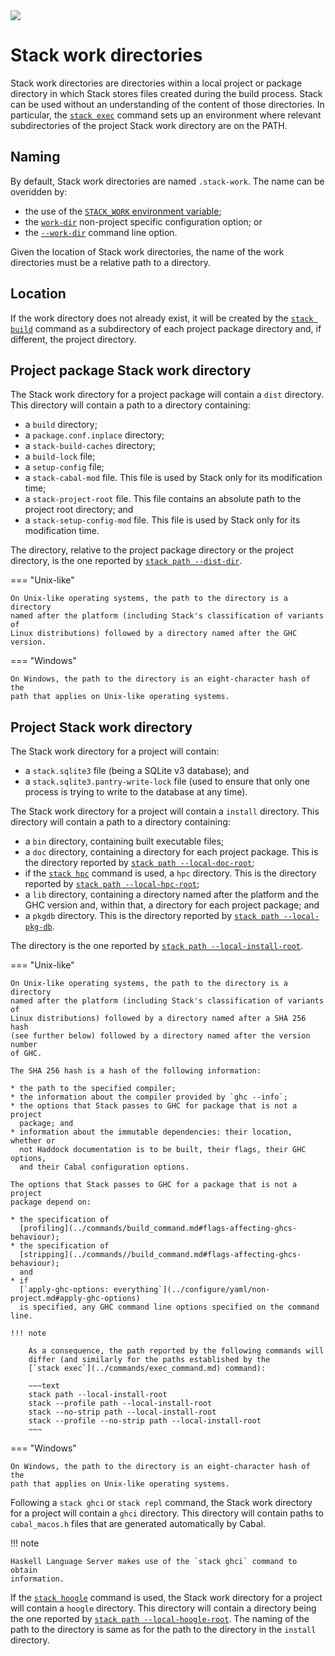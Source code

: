 <div class="hidden-warning"><a href="https://docs.haskellstack.org/"><img src="https://cdn.jsdelivr.net/gh/commercialhaskell/stack/doc/img/hidden-warning.svg"></a></div>

# Stack work directories

Stack work directories are directories within a local project or package
directory in which Stack stores files created during the build process. Stack
can be used without an understanding of the content of those directories. In
particular, the [`stack exec`](../commands/exec_command.md) command sets up an
environment where relevant subdirectories of the project Stack work directory
are on the PATH.

## Naming

By default, Stack work directories are named `.stack-work`. The name can be
overidden by:

* the use of the
  [`STACK_WORK` environment variable](../configure/environment_variables.md#stack_work);
* the [`work-dir`](../configure/yaml/non-project.md#work-dir) non-project
  specific configuration option; or
* the [`--work-dir`](../configure/global_flags.md#-work-dir-option) command line
  option.

Given the location of Stack work directories, the name of the work directories
must be a relative path to a directory.

## Location

If the work directory does not already exist, it will be created by the
[`stack build`](../commands/build_command.md) command as a subdirectory of each
project package directory and, if different, the project directory.

## Project package Stack work directory

The Stack work directory for a project package will contain a `dist` directory.
This directory will contain a path to a directory containing:

* a `build` directory;
* a `package.conf.inplace` directory;
* a `stack-build-caches` directory;
* a `build-lock` file;
* a `setup-config` file;
* a `stack-cabal-mod` file. This file is used by Stack only for its modification
  time;
* a `stack-project-root` file. This file contains an absolute path to the
  project root directory; and
* a `stack-setup-config-mod` file. This file is used by Stack only for its
  modification time.

The directory, relative to the project package directory or the project
directory, is the one reported by
[`stack path --dist-dir`](../commands/path_command.md).

=== "Unix-like"

    On Unix-like operating systems, the path to the directory is a directory
    named after the platform (including Stack's classification of variants of
    Linux distributions) followed by a directory named after the GHC version.

=== "Windows"

    On Windows, the path to the directory is an eight-character hash of the
    path that applies on Unix-like operating systems.

## Project Stack work directory

The Stack work directory for a project will contain:

* a `stack.sqlite3` file (being a SQLite v3 database); and
* a `stack.sqlite3.pantry-write-lock` file (used to ensure that only one
  process is trying to write to the database at any time).

The Stack work directory for a project will contain a `install` directory.
This directory will contain a path to a directory containing:

* a `bin` directory, containing built executable files;
* a `doc` directory, containing a directory for each project package. This is
  the directory reported by
  [`stack path --local-doc-root`](../commands/path_command.md);
* if the [`stack hpc`](../commands/hpc_command.md) command is used, a `hpc`
  directory. This is the directory reported by
  [`stack path --local-hpc-root`](../commands/path_command.md);
* a `lib` directory, containing a directory named after the platform and the
  GHC version and, within that, a directory for each project package; and
* a `pkgdb` directory. This is the directory reported by
  [`stack path --local-pkg-db`](../commands/path_command.md).

The directory is the one reported by
[`stack path --local-install-root`](../commands/path_command.md).

=== "Unix-like"

    On Unix-like operating systems, the path to the directory is a directory
    named after the platform (including Stack's classification of variants of
    Linux distributions) followed by a directory named after a SHA 256 hash
    (see further below) followed by a directory named after the version number
    of GHC.

    The SHA 256 hash is a hash of the following information:

    * the path to the specified compiler;
    * the information about the compiler provided by `ghc --info`;
    * the options that Stack passes to GHC for package that is not a project
      package; and
    * information about the immutable dependencies: their location, whether or
      not Haddock documentation is to be built, their flags, their GHC options,
      and their Cabal configuration options.

    The options that Stack passes to GHC for a package that is not a project
    package depend on:

    * the specification of
      [profiling](../commands/build_command.md#flags-affecting-ghcs-behaviour);
    * the specification of
      [stripping](../commands//build_command.md#flags-affecting-ghcs-behaviour);
      and
    * if
      [`apply-ghc-options: everything`](../configure/yaml/non-project.md#apply-ghc-options)
      is specified, any GHC command line options specified on the command line.

    !!! note

        As a consequence, the path reported by the following commands will
        differ (and similarly for the paths established by the
        [`stack exec`](../commands/exec_command.md) command):

        ~~~text
        stack path --local-install-root
        stack --profile path --local-install-root
        stack --no-strip path --local-install-root
        stack --profile --no-strip path --local-install-root
        ~~~

=== "Windows"

    On Windows, the path to the directory is an eight-character hash of the
    path that applies on Unix-like operating systems.

Following a `stack ghci` or `stack repl` command, the Stack work directory for
a project will contain a `ghci` directory. This directory will contain paths to
`cabal_macos.h` files that are generated automatically by Cabal.

!!! note

    Haskell Language Server makes use of the `stack ghci` command to obtain
    information.

If the [`stack hoogle`](../commands/hoogle_command.md) command is used, the
Stack work directory for a project will contain a `hoogle` directory. This
directory will contain a directory being the one reported by
[`stack path --local-hoogle-root`](../commands/path_command.md). The naming of
the path to the directory is same as for the path to the directory in the
`install` directory.
